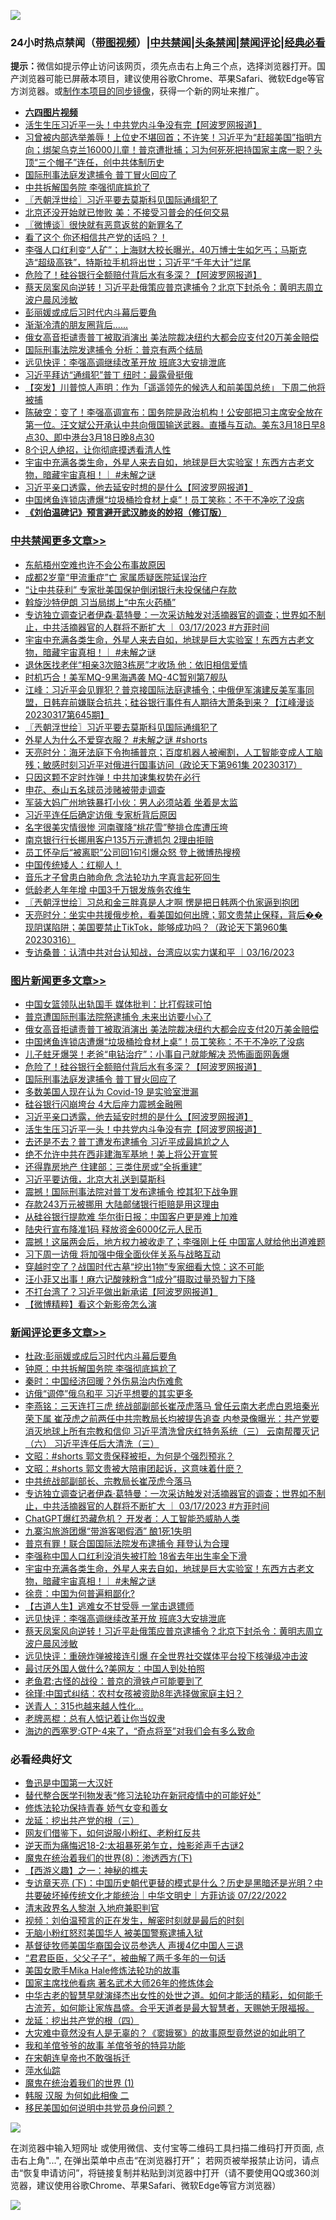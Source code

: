 ![](https://raw.githubusercontent.com/jsvpn/jsproxy/dev/64photo/fqnews-qr.jpg)

<div id="tt">
<h3>24小时热点禁闻（<a href="https://aaa.v2dns.tk/?QAjUl=BgRp5UNKRn&T5Vk=fPVH&Q59Ab=WxGE" target="_blank">带图视频</a>）|<a href="#%E4%B8%AD%E5%85%B1%E7%A6%81%E9%97%BB%E6%9B%B4%E5%A4%9A%E6%96%87%E7%AB%A0">中共禁闻</a>|<a href="#%E5%9B%BE%E7%89%87%E6%96%B0%E9%97%BB%E6%9B%B4%E5%A4%9A%E6%96%87%E7%AB%A0">头条禁闻</a>|<a href="#%E6%96%B0%E9%97%BB%E8%AF%84%E8%AE%BA%E6%9B%B4%E5%A4%9A%E6%96%87%E7%AB%A0">禁闻评论|<a href="#%E5%BF%85%E7%9C%8B%E7%BB%8F%E5%85%B8%E5%A5%BD%E6%96%87">经典必看</a></h3>
<div><b>提示：</b>微信如提示停止访问该网页，须先点击右上角三个点，选择浏览器打开。国产浏览器可能已屏蔽本项目，建议使用谷歌Chrome、苹果Safari、微软Edge等官方浏览器。或<a href="%E5%88%B6%E4%BD%9Cgit%E7%A6%81%E9%97%BB%E9%95%9C%E5%83%8F.md">制作本项目的同步镜像</a>，获得一个新的网址来推广。</div>
<ul>
<li><b><a href="http://d2.v2rss.gq/64.mp4" target="_blank">六四图片视频</a></b></li>
<li><a href="/topimagenews/20230318/1861375.md">活生生压习近平一头！中共党内斗争没有完【阿波罗网报道】</a></li>
<li><a href="/sohnews/20230318/1861496.md">习曾被内部选举羞辱！上位史不堪回首；不许笑！习近平为“赶超美国”指明方向；绑架乌克兰16000儿童！普京遭批捕；习为何死死把持国家主席一职？头顶“三个帽子”连任，创中共体制历史</a></li>
<li><a href="/topimagenews/20230318/1861428.md">国际刑事法庭发逮捕令 普丁冒火回应了</a></li>
<li><a href="/ssgc/20230318/1861513.md">中共拆解国务院 李强彻底尴尬了</a></li>
<li><a href="/cbnews/20230318/1861427.md">〖兲朝浮世绘〗习近平要去莫斯科见国际通缉犯了</a></li>
<li><a href="/baitai/20230318/1861492.md">北京还没开始就已惨败 美：不接受习普会的任何交易</a></li>
<li><a href="/ssgc/20230318/1861441.md">〖微博谈〗很快就有恶意返贫的新罪名了</a></li>
<li><a href="/sohnews/20230318/1861544.md">看了这个 你还相信共产党的话吗？！</a></li>
<li><a href="/sohnews/20230318/1861565.md">李强人口红利变“人矿”；上海财大校长曝光，40万博士生如乞丐；马斯克造“超级高铁”，特斯拉手机将出世；习近平“千年大计”烂尾</a></li>
<li><a href="/topimagenews/20230318/1861446.md">危险了！硅谷银行全额赔付背后水有多深？【阿波罗网报道】</a></li>
<li><a href="/comments/20230318/1861465.md">蔡天凤案风向逆转！习近平赴俄策应普京逮捕令？北京下封杀令：黄明志周立波户晨风涉敏</a></li>
<li><a href="/ssgc/20230318/1861589.md">彭丽媛或成后习时代内斗幕后要角</a></li>
<li><a href="/baitai/20230318/1861510.md">渐渐冷清的朋友圈背后......</a></li>
<li><a href="/topimagenews/20230318/1861543.md">俄女高音拒谴责普丁被取消演出 美法院裁决纽约大都会应支付20万美金赔偿</a></li>
<li><a href="/baitai/20230318/1861437.md">国际刑事法院发逮捕令 分析：普京有两个结局</a></li>
<li><a href="/comments/20230318/1861466.md">远见快评：李强高调继续改革开放 班底3大安排泄底</a></li>
<li><a href="/worldnews/20230318/1861499.md">习近平拜访“通缉犯”普丁 纽时：最露骨挺俄</a></li>
<li><a href="/baitai/20230319/1861602.md">【突发】川普惊人声明：作为「遥遥领先的候选人和前美国总统」 下周二他将被捕</a></li>
<li><a href="/sohnews/20230318/1861532.md">陈破空：变了！李强高调宣布：国务院是政治机构！公安部把习主席安全放在第一位。汪文斌公开承认中共向俄国输送武器。直播与互动。美东3月18日早8点30、即中港台3月18日晚8点30</a></li>
<li><a href="/lifebaike/20230318/1861490.md">8个识人绝招，让你彻底摸透看清人性</a></li>
<li><a href="/comments/20230318/1861542.md">宇宙中充满各类生命，外星人来去自如，地球是巨大实验室！东西方古老文物，暗藏宇宙真相！｜ #未解之谜</a></li>
<li><a href="/topimagenews/20230318/1861376.md">习近平亲口透露，他去延安时想的是什么【阿波罗网报道】</a></li>
<li><a href="/topimagenews/20230318/1861535.md">中国烤鱼连锁店遭爆“垃圾桶捡食材上桌”！员工笑称：不干不净吃了没病</a></li>
<li><b><a href="/comments/20200207/1272816.md" target="_blank">《刘伯温碑记》预言避开武汉肺炎的妙招（修订版）</a></b></li>
</ul>
</div>

<div class="catlist">
<h3><a href="/cbnews/" target="_blank">中共禁闻</a><span><a href="/cbnews/" target="_blank" rel="nofollow">更多文章>></a></span></h3>
<ul>
<li><a href="/cbnews/20230319/1861663.md" target="_blank">东航梧州空难也许不会公布事故原因</a></li>
<li><a href="/cbnews/20230319/1861595.md" target="_blank">成都2岁童“甲流重症”亡 家属质疑医院延误治疗</a></li>
<li><a href="/cbnews/20230318/1861585.md" target="_blank">“让中共获利” 专家批美国保护倒闭银行未投保储户存款</a></li>
<li><a href="/cbnews/20230318/1861578.md" target="_blank">斡旋沙特伊朗 习当局绑上“中东火药桶”</a></li>
<li><a href="/comments/20230318/1861563.md" target="_blank">专访独立调查记者伊森·葛特曼：一次采访触发对活摘器官的调查；世界如不制止，中共活摘器官的人群将不断扩大 ｜ 03/17/2023 #方菲时间</a></li>
<li><a href="/comments/20230318/1861542.md" target="_blank">宇宙中充满各类生命，外星人来去自如，地球是巨大实验室！东西方古老文物，暗藏宇宙真相！｜ #未解之谜</a></li>
<li><a href="/cbnews/20230318/1861536.md" target="_blank">退休医找老伴“相亲3次赔3栋房”才收场 他：依旧相信爱情</a></li>
<li><a href="/cbnews/20230318/1861497.md" target="_blank">时机巧合！美军MQ-9黑海遇袭 MQ-4C暂别第7舰队</a></li>
<li><a href="/cbnews/20230318/1861445.md" target="_blank">江峰：习近平会见罪犯？普京接国际法庭逮捕令；中俄伊军演建反美军事同盟，日韩弃前嫌联合抗共；硅谷银行事件有人期待大萧条到来？【江峰漫谈20230317第645期】</a></li>
<li><a href="/cbnews/20230318/1861427.md" target="_blank">〖兲朝浮世绘〗习近平要去莫斯科见国际通缉犯了</a></li>
<li><a href="/comments/20230318/1861385.md" target="_blank">外星人为什么不爱穿衣服？ #未解之谜 #shorts</a></li>
<li><a href="/cbnews/20230318/1861382.md" target="_blank">天亮时分：海牙法庭下令拘捕普京；百度机器人被阉割，人工智能变成人工脑残；敏感时刻习近平对俄进行国事访问（政论天下第961集 20230317）</a></li>
<li><a href="/cbnews/20230318/1861258.md" target="_blank">只因这颗不定时炸弹！中共加速集权势在必行</a></li>
<li><a href="/cbnews/20230318/1861257.md" target="_blank">申花、泰山五名球员涉赌被带走调查</a></li>
<li><a href="/cbnews/20230318/1861211.md" target="_blank">军装大妈广州地铁暴打小伙：男人必须站着 坐着是太监</a></li>
<li><a href="/cbnews/20230317/1861170.md" target="_blank">习近平连任后确定访俄 专家析背后原因</a></li>
<li><a href="/cbnews/20230317/1861150.md" target="_blank">名字很美灾情很惨 河南骤降“桃花雪”整排仓库遭压垮</a></li>
<li><a href="/cbnews/20230317/1861120.md" target="_blank">南京银行行长挪用客户135万元遭抓包 2理由拒赔</a></li>
<li><a href="/cbnews/20230317/1861109.md" target="_blank">员工怀孕后“被离职”公司回1句引爆众怒 登上微博热搜榜</a></li>
<li><a href="/comments/20230317/1861101.md" target="_blank">中国传统矮人：红柳人！</a></li>
<li><a href="/cbnews/20230317/1859793.md" target="_blank">音乐才子曾患白肺命危 念法轮功九字真言起死回生</a></li>
<li><a href="/cbnews/20230317/1861019.md" target="_blank">低龄老人年年增 中国3千万银发族务农维生</a></li>
<li><a href="/cbnews/20230317/1860980.md" target="_blank">〖兲朝浮世绘〗习总和金三胖真是人才啊 愣是把日韩两个仇家逼到抱团</a></li>
<li><a href="/cbnews/20230317/1860915.md" target="_blank">天亮时分：坐实中共援俄步枪，看美国如何出牌；郭文贵禁止保释，背后��现阴谋陷阱；美国要禁止TikTok，能够成功吗？（政论天下第960集 20230316）</a></li>
<li><a href="/comments/20230317/1860869.md" target="_blank">专访桑普：认清中共对台认知战，台湾应以实力谋和平 ｜03/16/2023</a></li>

</ul>
</div>
<div class="catlist">
<h3><a href="/topimagenews/" target="_blank">图片新闻</a><span><a href="/topimagenews/" target="_blank" rel="nofollow">更多文章>></a></span></h3>
<ul>
<li><a href="/topimagenews/20230319/1861645.md" target="_blank">中国女篮领队出轨国手 媒体批判：比打假球可怕</a></li>
<li><a href="/topimagenews/20230319/1861627.md" target="_blank">普京遭国际刑事法院祭逮捕令 未来出访要小心了</a></li>
<li><a href="/topimagenews/20230318/1861543.md" target="_blank">俄女高音拒谴责普丁被取消演出 美法院裁决纽约大都会应支付20万美金赔偿</a></li>
<li><a href="/topimagenews/20230318/1861535.md" target="_blank">中国烤鱼连锁店遭爆“垃圾桶捡食材上桌”！员工笑称：不干不净吃了没病</a></li>
<li><a href="/topimagenews/20230318/1861533.md" target="_blank">儿子蛀牙爆哭！老爸“电钻治疗”：小事自己就能解决 恐怖画面网轰爆</a></li>
<li><a href="/topimagenews/20230318/1861446.md" target="_blank">危险了！硅谷银行全额赔付背后水有多深？【阿波罗网报道】</a></li>
<li><a href="/topimagenews/20230318/1861428.md" target="_blank">国际刑事法庭发逮捕令 普丁冒火回应了</a></li>
<li><a href="/topimagenews/20230318/1861405.md" target="_blank">多数美国人现在认为 Covid-19 是实验室泄漏</a></li>
<li><a href="/topimagenews/20230318/1861383.md" target="_blank">硅谷银行闪崩垮台 4大后座力震撼金融圈</a></li>
<li><a href="/topimagenews/20230318/1861376.md" target="_blank">习近平亲口透露，他去延安时想的是什么【阿波罗网报道】</a></li>
<li><a href="/topimagenews/20230318/1861375.md" target="_blank">活生生压习近平一头！中共党内斗争没有完【阿波罗网报道】</a></li>
<li><a href="/topimagenews/20230318/1861369.md" target="_blank">去还是不去？普丁遭发布逮捕令 习近平成最尴尬之人</a></li>
<li><a href="/topimagenews/20230318/1861334.md" target="_blank">绝不允许中共在西非建海军基地！美上将公开宣誓</a></li>
<li><a href="/topimagenews/20230318/1861294.md" target="_blank">还得靠房地产 住建部：三类住房或“全拆重建”</a></li>
<li><a href="/topimagenews/20230318/1861246.md" target="_blank">习近平要访俄，北京大礼送到莫斯科</a></li>
<li><a href="/topimagenews/20230318/1861224.md" target="_blank">震撼！国际刑事法院对普丁发布逮捕令 控其犯下战争罪</a></li>
<li><a href="/topimagenews/20230317/1861163.md" target="_blank">存款243万元被挪用 大陆邮储银行拒赔是用这理由</a></li>
<li><a href="/topimagenews/20230317/1861148.md" target="_blank">从硅谷银行提款难 华尔街日报：中国客户更是难上加难</a></li>
<li><a href="/topimagenews/20230317/1861147.md" target="_blank">陆央行宣布降准1码 释放资金6000亿元人民币</a></li>
<li><a href="/topimagenews/20230317/1861103.md" target="_blank">震撼！这届两会后，地方权力被收走了；李强刚上任 中国富人就给他出道难题</a></li>
<li><a href="/topimagenews/20230317/1861049.md" target="_blank">习下周一访俄 将加强中俄全面伙伴关系与战略互动</a></li>
<li><a href="/topimagenews/20230317/1861048.md" target="_blank">穿越时空了？战国时代古墓“挖出1物”专家细看大惊：这不可能</a></li>
<li><a href="/topimagenews/20230317/1861002.md" target="_blank">汪小菲又出事！麻六记酸辣粉含“1成分”摄取过量恐智力下降</a></li>
<li><a href="/topimagenews/20230317/1860966.md" target="_blank">不打台湾了？习近平做出新承诺【阿波罗网报道】</a></li>
<li><a href="/topimagenews/20230317/1860952.md" target="_blank">【微博精粹】看这个新影帝怎么演</a></li>

</ul>
</div>
<div class="catlist">
<h3><a href="/comments/" target="_blank">新闻评论</a><span><a href="/comments/" target="_blank" rel="nofollow">更多文章>></a></span></h3>
<ul>
<li><a href="/comments/20230319/1861648.md" target="_blank">杜政:彭丽媛或成后习时代内斗幕后要角</a></li>
<li><a href="/comments/20230319/1861637.md" target="_blank">钟原：中共拆解国务院 李强彻底尴尬了</a></li>
<li><a href="/comments/20230319/1861636.md" target="_blank">秦时：中国经济回暖？外伤易治内伤难愈</a></li>
<li><a href="/comments/20230319/1861619.md" target="_blank">访俄“调停”俄乌和平 习近平想要的其实更多</a></li>
<li><a href="/comments/20230319/1861606.md" target="_blank">李燕铭：三天连打三虎 统战部副部长崔茂虎落马 曾任云南大老虎白恩培秦光荣下属 崔茂虎之前两任中共宗教局长均被提告追查 内参录像曝光：共产党要消灭地球上所有宗教和信仰 习近平清洗曾庆红特务系统（三） 云南帮覆灭记（六） 习近平连任后大清洗（三）</a></li>
<li><a href="/comments/20230318/1861580.md" target="_blank">文昭：#shorts 郭文贵保释被拒，为何是个强烈预兆？</a></li>
<li><a href="/comments/20230318/1861575.md" target="_blank">文昭：#shorts 郭文贵被大陪审团起诉，这意味着什麽？</a></li>
<li><a href="/comments/20230318/1861567.md" target="_blank">中共统战部副部长、宗教局长崔茂虎今落马</a></li>
<li><a href="/comments/20230318/1861563.md" target="_blank">专访独立调查记者伊森·葛特曼：一次采访触发对活摘器官的调查；世界如不制止，中共活摘器官的人群将不断扩大 ｜ 03/17/2023 #方菲时间</a></li>
<li><a href="/comments/20230318/1861558.md" target="_blank">ChatGPT爆红恐藏危机？ 开发者：人工智能恐威胁人类</a></li>
<li><a href="/comments/20230318/1861557.md" target="_blank">九寨沟旅游团爆“带游客喝假酒” 酿1死1失明</a></li>
<li><a href="/comments/20230318/1861555.md" target="_blank">普京有罪！联合国国际法院发布逮捕令 拜登认为合理</a></li>
<li><a href="/comments/20230318/1861554.md" target="_blank">李强称中国人口红利没消失被打脸 18省去年出生率全下滑</a></li>
<li><a href="/comments/20230318/1861542.md" target="_blank">宇宙中充满各类生命，外星人来去自如，地球是巨大实验室！东西方古老文物，暗藏宇宙真相！｜ #未解之谜</a></li>
<li><a href="/comments/20230318/1861528.md" target="_blank">徐贲：中国为何普遍粗鄙化?</a></li>
<li><a href="/comments/20230318/1861507.md" target="_blank">【古道人生】逃难女不甘受辱 一掌击退镖师</a></li>
<li><a href="/comments/20230318/1861466.md" target="_blank">远见快评：李强高调继续改革开放 班底3大安排泄底</a></li>
<li><a href="/comments/20230318/1861465.md" target="_blank">蔡天凤案风向逆转！习近平赴俄策应普京逮捕令？北京下封杀令：黄明志周立波户晨风涉敏</a></li>
<li><a href="/comments/20230318/1861450.md" target="_blank">远见快评：重磅炸弹被接连引爆 在全世界社交媒体平台投下核弹级冲击波</a></li>
<li><a href="/comments/20230318/1861433.md" target="_blank">最讨厌外国人做什么?美网友：中国人到处拍照</a></li>
<li><a href="/comments/20230318/1861431.md" target="_blank">老鱼君:古怪的战役：普京的滑铁卢可能要到了</a></li>
<li><a href="/comments/20230318/1861413.md" target="_blank">徐瑾:中国式纠结：农村女孩被资助8年选择做家庭主妇？</a></li>
<li><a href="/comments/20230318/1861412.md" target="_blank">送青人：315也越来越人性化…</a></li>
<li><a href="/comments/20230318/1861411.md" target="_blank">老牌恶棍：总有人惦记着让你当奴隶</a></li>
<li><a href="/comments/20230318/1861410.md" target="_blank">海边的西塞罗:GTP-4来了，“奇点将至”对我们会有多么致命</a></li>

</ul>
</div>

<div class="catlist">
<h3>必看经典好文</h3>
<ul>
<li><a href="/cnnews/20210213/1486568.md" target="_blank">鲁迅是中国第一大汉奸</a></li>
<li><a href="/comments/20210720/1518906.md" target="_blank">替代整合医学刊物发表“修习法轮功在新冠疫情中的可能好处”</a></li>
<li><a href="/cbnews/20210720/1590052.md" target="_blank">修炼法轮功保持青春 娇气女变和善女</a></li>
<li><a href="/comments/20200929/1405201.md" target="_blank">龙延：挖出共产党的根（三）</a></li>
<li><a href="/comments/20200712/1359630.md" target="_blank">网友们借鉴下，如何说服小粉红、老粉红反共</a></li>
<li><a href="/tculture/20190304/1091070.md" target="_blank">逆天而为痛悔迟18-2:太祖暴死弟乍立，烛影斧声千古谜2</a></li>
<li><a href="/topimagenews/20180527/948714.md" target="_blank">魔鬼在统治着我们的世界(8)：渗透西方(下)</a></li>
<li><a href="/comments/20210210/1484775.md" target="_blank">【西游义趣】之一：神秘的樵夫</a></li>
<li><a href="/bannedvideo/20220723/1761909.md" target="_blank">专访章天亮 (下)：中国历史朝代更替的模式是什么？历史是黑暗还是光明？中共要破坏掉传统文化才能统治｜中华文明史｜方菲访谈 07/22/2022</a></li>
<li><a href="/ccpdope/20220508/1730036.md" target="_blank">清末政界名人黎澍 入地府兼职判官</a></li>
<li><a href="/comments/20200628/1351782.md" target="_blank">视频：刘伯温预言的正在发生，解密时刻就是最后的时刻</a></li>
<li><a href="/cbnews/20220809/1769245.md" target="_blank">无脑小粉红怒怼美国华人 被美国警察逮捕入狱</a></li>
<li><a href="/taiwannews/20220804/1767098.md" target="_blank">基督徒牧师美国华裔国会议员参选人 声援4亿中国人三退</a></li>
<li><a href="/comments/20220728/1764149.md" target="_blank">“君君臣臣，父父子子”，被曲解了两千多年的一句话</a></li>
<li><a href="/comments/20200114/1258532.md" target="_blank">美国女歌手Mika Hale修炼法轮功的故事</a></li>
<li><a href="/cbnews/20220514/1732764.md" target="_blank">国家主席找他看病 著名武术大师26年的修炼体会</a></li>
<li><a href="/comments/20210420/1529876.md" target="_blank">中华古老的智慧早就演绎杰出女性的处世之道。如何才能活的精彩，如何能千古流芳，如何能让家族昌盛。合乎天道者是最大智慧者，天赐她无限福报。</a></li>
<li><a href="/comments/20200930/1405812.md" target="_blank">龙延：挖出共产党的根（四）</a></li>
<li><a href="/lifebaike/20210511/1544066.md" target="_blank">大灾难中竟然没有人是无辜的？《窦娥冤》的故事原型竟然说的如此明了</a></li>
<li><a href="/tculture/20200917/1398046.md" target="_blank">我和羊倌爷爷的故事 羊倌爷爷的特异功能</a></li>
<li><a href="/lifebaike/20200315/1294178.md" target="_blank">在宋朝连皇帝也不敢强拆迁</a></li>
<li><a href="/cbnews/20210809/1603030.md" target="_blank">萍水仙踪</a></li>
<li><a href="/topimagenews/20180519/944624.md" target="_blank">魔鬼在统治着我们的世界 (1)</a></li>
<li><a href="/bannedvideo/20220321/1707657.md" target="_blank">韩服 汉服 为何如此相像 二</a></li>
<li><a href="/comments/20220819/1773759.md" target="_blank">移民美国如何说明中共党员身份问题？</a></li>

</ul>
</div>

![](https://raw.githubusercontent.com/jsvpn/jsproxy/dev/64photo/fqnews-qr.jpg)

在浏览器中输入短网址 或使用微信、支付宝等二维码工具扫描二维码打开页面, 点击右上角"...", 在弹出菜单中点击“在浏览器打开”； 若网页被举报禁止访问，请点击“恢复申请访问”，将链接复制并粘贴到浏览器中打开（请不要使用QQ或360浏览器，建议使用谷歌Chrome、苹果Safari、微软Edge等官方浏览器）

![](https://raw.githubusercontent.com/jsvpn/jsproxy/dev/64photo/wx.jpg)